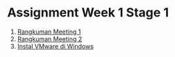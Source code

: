 # Assignment Week 1 Stage 1

1. [Rangkuman Meeting 1](Rangkuman-Meeting-1.md)
2. [Rangkuman Meeting 2](Rangkuman-Meeting-2.md)
3. [Instal VMware di Windows](Instalasi-VMware-di-Windows.md)
